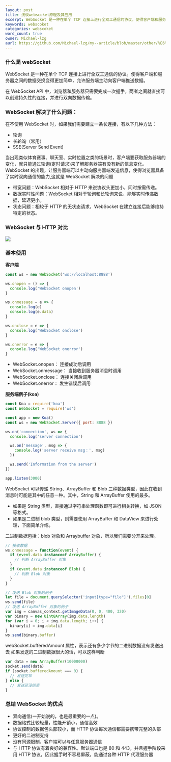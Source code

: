 ```yaml
---
layout: post
title: 浅谈webscoket原理及其应用
excerpt: WebSocket 是一种在单个 TCP 连接上进行全双工通信的协议。使得客户端和服务器之间的数据交换变得更加简单，允许服务端主动向客户端推送数据。
keywords: webscoket
categories: webscoket
word_count: true
owner: Michael-lzg
aurl: https://github.com/Michael-lzg/my--article/blob/master/other/%E6%B5%85%E8%B0%88webscoket%E5%8E%9F%E7%90%86%E5%8F%8A%E5%85%B6%E5%BA%94%E7%94%A8.md
---
```


### 什么是 webSocket

WebSocket 是一种在单个 TCP 连接上进行全双工通信的协议。使得客户端和服务器之间的数据交换变得更加简单，允许服务端主动向客户端推送数据。  

在 WebSocket API 中，浏览器和服务器只需要完成一次握手，两者之间就直接可以创建持久性的连接，并进行双向数据传输。

### WebSocket 解决了什么问题：

在不使用 WebSocket 时，如果我们需要建立一条长连接，有以下几种方法：

- 轮询
- 长轮询（常用）
- SSE(Server Send Event)

当出现类似体育赛事、聊天室、实时位置之类的场景时，客户端要获取服务器端的变化，就只能通过轮询(定时请求)来了解服务器端有没有新的信息变化。WebSocket 的出现，让服务器端可以主动向服务器端发送信息，使得浏览器具备了实时双向通信的能力,这就是 WebSocket 解决的问题

- 带宽问题：WebSocket 相对于 HTTP 来说协议头更加小，同时按需传递。
- 数据实时性问题：WebSocket 相对于轮询和长轮询来说，能够实时传递数据，延迟更小。
- 状态问题：相较于 HTTP 的无状态请求，WebSocket 在建立连接后能够维持特定的状态。

### WebSocket 与 HTTP 对比

![](https://user-gold-cdn.xitu.io/2019/12/3/16ec9bc6c28a9a19?w=1014&h=442&f=png&s=225703)

### 基本使用

**客户端**

```js
const ws = new WebSocket('ws://localhost:8888')

ws.onopen = () => {
  console.log('WebSocket onopen')
}

ws.onmessage = e => {
  console.log(e)
  console.log(e.data)
}

ws.onclose = e => {
  console.log('WebSocket onclose')
}

ws.onerror = e => {
  console.log('WebSocket onerror')
}
```

- WebSocket.onopen： 连接成功后调用
- WebSocket.onmessage： 当接收到服务器消息时调用
- WebSocket.onclose： 连接关闭后调用
- WebSocket.onerror： 发生错误后调用

**服务端例子(koa)**

```js
const Koa = require('koa')
const WebSocket = require('ws')

const app = new Koa()
const ws = new WebSocket.Server({ port: 8888 })

ws.on('connection', ws => {
  console.log('server connection')

  ws.on('message', msg => {
    console.log('server receive msg：', msg)
  })

  ws.send('Information from the server')
})

app.listen(3000)
```

WebSocket 可以传递 String、ArrayBuffer 和 Blob 三种数据类型，因此在收到消息时可能是其中的任意一种。其中，String 和 ArrayBuffer 使用的最多。

- 如果是 String 类型，直接通过字符串处理函数即可进行相关转换，如 JSON 等格式。
- 如果是二进制 blob 类型，则需要使用 ArrayBuffer 和 DataView 来进行处理，下面简单介绍。

二进制数据包括：blob 对象和 Arraybuffer 对象，所以我们需要分开来处理。

```javascript
// 接收数据
ws.onmessage = function(event) {
  if (event.data instanceof ArrayBuffer) {
    // 判断 ArrayBuffer 对象
  }
  if (event.data instanceof Blob) {
    // 判断 Blob 对象
  }
}

// 发送 Blob 对象的例子
let file = document.querySelector('input[type="file"]').files[0]
ws.send(file)
// 发送 ArrayBuffer 对象的例子
var img = canvas_context.getImageData(0, 0, 400, 320)
var binary = new Uint8Array(img.data.length)
for (var i = 0; i < img.data.length; i++) {
  binary[i] = img.data[i]
}
ws.send(binary.buffer)
```

webSocket.bufferedAmount 属性，表示还有多少字节的二进制数据没有发送出去
如果发送的二进制数据很大的话，可以这样判断

```javascript
var data = new ArrayBuffer(10000000)
socket.send(data)
if (socket.bufferedAmount === 0) {
  // 发送完毕
} else {
  // 发送还没结束
}
```

### 总结 WebSocket 的优点

- 双向通信(一开始说的，也是最重要的一点)。
- 数据格式比较轻量，性能开销小，通信高效
- 协议控制的数据包头部较小，而 HTTP 协议每次通信都需要携带完整的头部
- 更好的二进制支持
- 没有同源限制，客户端可以与任意服务器通信
- 与 HTTP 协议有着良好的兼容性。默认端口也是 80 和 443，并且握手阶段采用 HTTP 协议，因此握手时不容易屏蔽，能通过各种 HTTP 代理服务器
